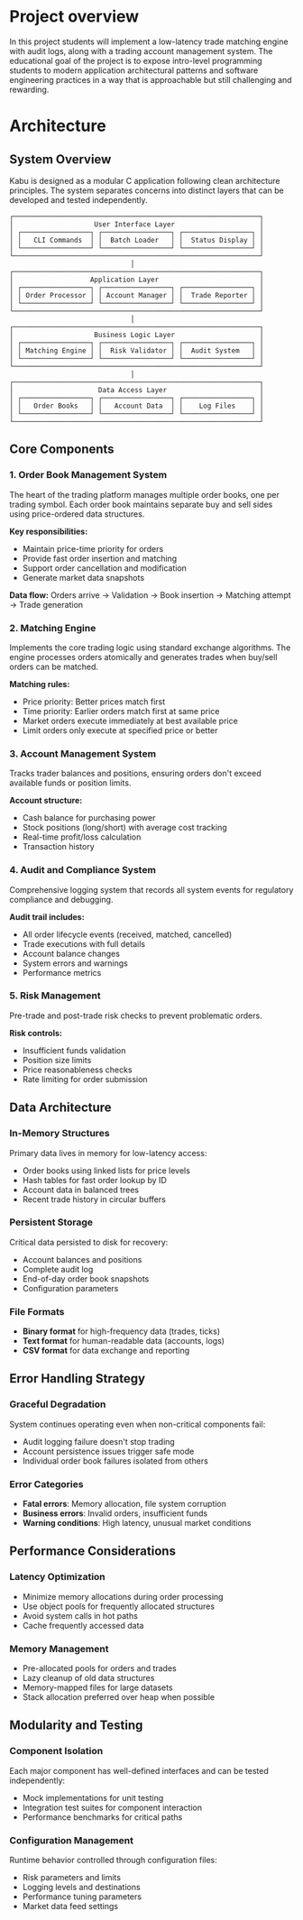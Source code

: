 # Project overview
In this project students will implement a low-latency trade matching engine with audit logs, along with a trading account management system.
The educational goal of the project is to expose intro-level programming students to modern application architectural patterns and software engineering practices in a way that is approachable but still challenging and rewarding.

# Architecture

## System Overview
Kabu is designed as a modular C application following clean architecture principles. The system separates concerns into distinct layers that can be developed and tested independently.

```
┌─────────────────────────────────────────────────────────────┐
│                    User Interface Layer                     │
│ ┌─────────────────┐ ┌─────────────────┐ ┌─────────────────┐ │
│ │   CLI Commands  │ │  Batch Loader   │ │  Status Display │ │
│ └─────────────────┘ └─────────────────┘ └─────────────────┘ │
└─────────────────────────────────────────────────────────────┘
                              │
┌─────────────────────────────────────────────────────────────┐
│                   Application Layer                         │
│ ┌─────────────────┐ ┌─────────────────┐ ┌─────────────────┐ │
│ │ Order Processor │ │ Account Manager │ │  Trade Reporter │ │
│ └─────────────────┘ └─────────────────┘ └─────────────────┘ │
└─────────────────────────────────────────────────────────────┘
                              │
┌─────────────────────────────────────────────────────────────┐
│                    Business Logic Layer                     │
│ ┌─────────────────┐ ┌─────────────────┐ ┌─────────────────┐ │
│ │ Matching Engine │ │  Risk Validator │ │  Audit System   │ │
│ └─────────────────┘ └─────────────────┘ └─────────────────┘ │
└─────────────────────────────────────────────────────────────┘
                              │
┌─────────────────────────────────────────────────────────────┐
│                     Data Access Layer                       │
│ ┌─────────────────┐ ┌─────────────────┐ ┌─────────────────┐ │
│ │   Order Books   │ │   Account Data  │ │    Log Files    │ │
│ └─────────────────┘ └─────────────────┘ └─────────────────┘ │
└─────────────────────────────────────────────────────────────┘
```

## Core Components

### 1. Order Book Management System
The heart of the trading platform manages multiple order books, one per trading symbol. Each order book maintains separate buy and sell sides using price-ordered data structures.

**Key responsibilities:**
- Maintain price-time priority for orders
- Provide fast order insertion and matching
- Support order cancellation and modification
- Generate market data snapshots

**Data flow:**
Orders arrive → Validation → Book insertion → Matching attempt → Trade generation

### 2. Matching Engine
Implements the core trading logic using standard exchange algorithms. The engine processes orders atomically and generates trades when buy/sell orders can be matched.

**Matching rules:**
- Price priority: Better prices match first
- Time priority: Earlier orders match first at same price
- Market orders execute immediately at best available price
- Limit orders only execute at specified price or better

### 3. Account Management System
Tracks trader balances and positions, ensuring orders don't exceed available funds or position limits.

**Account structure:**
- Cash balance for purchasing power
- Stock positions (long/short) with average cost tracking
- Real-time profit/loss calculation
- Transaction history

### 4. Audit and Compliance System
Comprehensive logging system that records all system events for regulatory compliance and debugging.

**Audit trail includes:**
- All order lifecycle events (received, matched, cancelled)
- Trade executions with full details
- Account balance changes
- System errors and warnings
- Performance metrics

### 5. Risk Management
Pre-trade and post-trade risk checks to prevent problematic orders.

**Risk controls:**
- Insufficient funds validation
- Position size limits
- Price reasonableness checks
- Rate limiting for order submission

## Data Architecture

### In-Memory Structures
Primary data lives in memory for low-latency access:
- Order books using linked lists for price levels
- Hash tables for fast order lookup by ID
- Account data in balanced trees
- Recent trade history in circular buffers

### Persistent Storage
Critical data persisted to disk for recovery:
- Account balances and positions
- Complete audit log
- End-of-day order book snapshots
- Configuration parameters

### File Formats
- **Binary format** for high-frequency data (trades, ticks)
- **Text format** for human-readable data (accounts, logs)
- **CSV format** for data exchange and reporting

## Error Handling Strategy

### Graceful Degradation
System continues operating even when non-critical components fail:
- Audit logging failure doesn't stop trading
- Account persistence issues trigger safe mode
- Individual order book failures isolated from others

### Error Categories
- **Fatal errors**: Memory allocation, file system corruption
- **Business errors**: Invalid orders, insufficient funds
- **Warning conditions**: High latency, unusual market conditions

## Performance Considerations

### Latency Optimization
- Minimize memory allocations during order processing
- Use object pools for frequently allocated structures
- Avoid system calls in hot paths
- Cache frequently accessed data

### Memory Management
- Pre-allocated pools for orders and trades
- Lazy cleanup of old data structures
- Memory-mapped files for large datasets
- Stack allocation preferred over heap when possible

## Modularity and Testing

### Component Isolation
Each major component has well-defined interfaces and can be tested independently:
- Mock implementations for unit testing
- Integration test suites for component interaction
- Performance benchmarks for critical paths

### Configuration Management
Runtime behavior controlled through configuration files:
- Risk parameters and limits
- Logging levels and destinations
- Performance tuning parameters
- Market data feed settings